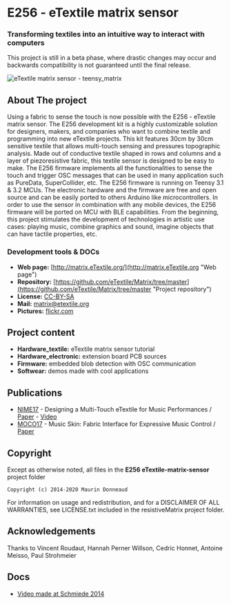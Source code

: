 # E256 - eTextile matrix sensor
### Transforming textiles into an intuitive way to interact with computers
This project is still in a beta phase, where drastic changes may occur and backwards compatibility is not guaranteed until the final release.

![eTextile matrix sensor - teensy_matrix](https://farm6.staticflickr.com/5572/30306414062_22bba76566_z_d.jpg)

## About The project
Using a fabric to sense the touch is now possible with the E256 - eTextile matrix sensor.
The E256 development kit is a highly customizable solution for designers, makers, and companies who want to combine textile and programming into new eTextile projects.
This kit features 30cm by 30cm sensitive textile that allows multi-touch sensing and pressures topographic analysis.
Made out of conductive textile shaped in rows and columns and a layer of piezoresistive fabric, this textile sensor is designed to be easy to make.
The E256 firmware implements all the functionalities to sense the touch and trigger OSC messages that can be used in many application such as PureData, SuperCollider, etc.
The E256 firmware is running on Teensy 3.1 & 3.2 MCUs.
The electronic hardware and the firmware are free and open source and can be easily ported to others Arduino like microcontrollers.
In order to use the sensor in combination with any mobile devices, the E256 firmware will be ported on MCU with BLE capabilities.
From the beginning, this project stimulates the development of technologies in artistic use cases: playing music, combine graphics and sound, imagine objects that can have tactile properties, etc.

### Development tools & DOCs
* **Web page:** [http://matrix.eTextile.org/](http://matrix.eTextile.org "Web page")
* **Repository:** [https://github.com/eTextile/Matrix/tree/master](https://github.com/eTextile/Matrix/tree/master "Project repository")
* **License:** [CC-BY-SA](https://github.com/eTextile/Matrix/tree/Blob/LICENSE "E256 Matrix license")
* **Mail:** [matrix@etextile.org](mailto:contact@etextile.org "eMail")
* **Pictures:** [flickr.com](https://www.flickr.com/photos/maurin/albums/72157673740361510/ "Share your pictures with us")

## Project content
* **Hardware_textile:** eTextile matrix sensor tutorial
* **Hardware_electronic:** extension board PCB sources
* **Firmware:** embedded blob detection with OSC communication
* **Softwear:** demos made with cool applications

## Publications
- [NIME17](http://www.nime2017.org/) - Designing a Multi-Touch eTextile for Music Performances / [Paper](https://github.com/eTextile/Matrix/blob/teensy_matrix/docs/publications/NIME17-eTextile.pdf) - [Video](https://vimeo.com/217690743)
- [MOCO17](http://moco17.movementcomputing.org/) - Music Skin: Fabric Interface for Expressive Music Control / [Paper](https://github.com/eTextile/Matrix/blob/teensy_matrix/docs/publications/MOCO17-MusicSkin.pdf)

## Copyright
Except as otherwise noted, all files in the **E256 eTextile-matrix-sensor** project folder

    Copyright (c) 2014-2020 Maurin Donneaud

For information on usage and redistribution, and for a DISCLAIMER OF ALL
WARRANTIES, see LICENSE.txt included in the resistiveMatrix project folder.

## Acknowledgements
Thanks to Vincent Roudaut, Hannah Perner Willson, Cedric Honnet, Antoine Meisso, Paul Strohmeier

## Docs
- [Video made at Schmiede 2014](http://www.kobakant.at/DIY/?p=4305/)
